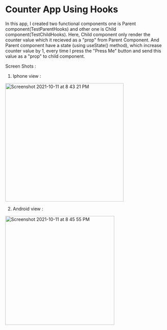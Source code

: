 # Counter App Using Hooks

In this app, I created two functional components one is Parent component(TestParentHooks) and other one is Child component(TestChildHooks). Here, Child component only render the counter value which it recieved as a "prop" from Parent Component. And Parent component have a state (using useState() method), which increase counter value by 1, every time I press the "Press Me" button and send this value as a "prop" to child component.

Screen Shots : 

1) Iphone view :

<img width="370" alt="Screenshot 2021-10-11 at 8 43 21 PM" src="https://user-images.githubusercontent.com/62723964/136814938-5e72603a-97b7-4555-9db0-2b1b79fbf0a6.png">


2) Android view :

<img width="341" alt="Screenshot 2021-10-11 at 8 45 55 PM" src="https://user-images.githubusercontent.com/62723964/136814981-a5b7d1fa-674f-44d9-8a10-94584549d77e.png">
